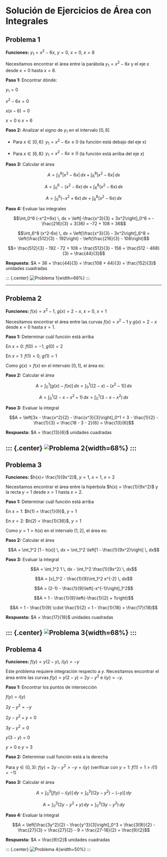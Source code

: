 # Solución de Ejercicios de Área con Integrales

## Problema 1
**Funciones:** $y_1 = x^2-6x$, $y=0$, $x=0$, $x=8$

Necesitamos encontrar el área entre la parábola $y_1 = x^2-6x$ y el eje x desde $x=0$ hasta $x=8$.

**Paso 1:** Encontrar dónde: 

$y_1 = 0$

$x^2-6x = 0$

$x(x-6) = 0$

$x = 0$ o $x = 6$

**Paso 2:** Analizar el signo de $y_1$ en el intervalo $[0,8]$

- Para $x \in [0,6]$: $y_1 = x^2-6x \leq 0$ (la función está debajo del eje x)

- Para $x \in [6,8]$: $y_1 = x^2-6x \geq 0$ (la función está arriba del eje x)

**Paso 3:** Calcular el área

$$A = \int_0^6 |x^2-6x| \, dx + \int_6^8 |x^2-6x| \, dx$$

$$A = \int_0^6 -(x^2-6x) \, dx + \int_6^8 (x^2-6x) \, dx$$

$$A = \int_0^6 (-x^2+6x) \, dx + \int_6^8 (x^2-6x) \, dx$$

**Paso 4:** Evaluar las integrales

$$\int_0^6 (-x^2+6x) \, dx = \left[-\frac{x^3}{3} + 3x^2\right]_0^6 = -\frac{216}{3} + 3(36) = -72 + 108 = 36$$

$$\int_6^8 (x^2-6x) \, dx = \left[\frac{x^3}{3} - 3x^2\right]_6^8 = \left(\frac{512}{3} - 192\right) - \left(\frac{216}{3} - 108\right)$$

$$= \frac{512}{3} - 192 - 72 + 108 = \frac{512}{3} - 156 = \frac{512 - 468}{3} = \frac{44}{3}$$

**Respuesta:** $A = 36 + \frac{44}{3} = \frac{108 + 44}{3} = \frac{152}{3}$ unidades cuadradas

::: {.center}
![Problema 1](images/problema1.jpeg){width=68%}
:::


---

## Problema 2
**Funciones:** $f(x) = x^2-1$, $g(x)=2-x$, $x=0$, $x=1$

Necesitamos encontrar el área entre las curvas $f(x) = x^2-1$ y $g(x) = 2-x$ desde $x=0$ hasta $x=1$.

**Paso 1:** Determinar cuál función está arriba

En $x=0$: $f(0) = -1$, $g(0) = 2$

En $x=1$: $f(1) = 0$, $g(1) = 1$

Como $g(x) > f(x)$ en el intervalo $[0,1]$, el área es:

**Paso 2:** Calcular el área

$$A = \int_0^1 [g(x) - f(x)] \, dx = \int_0^1 [(2-x) - (x^2-1)] \, dx$$

$$A = \int_0^1 (2-x-x^2+1) \, dx = \int_0^1 (3-x-x^2) \, dx$$

**Paso 3:** Evaluar la integral

$$A = \left[3x - \frac{x^2}{2} - \frac{x^3}{3}\right]_0^1 = 3 - \frac{1}{2} - \frac{1}{3} = \frac{18 - 3 - 2}{6} = \frac{13}{6}$$

**Respuesta:** $A = \frac{13}{6}$ unidades cuadradas

::: {.center}
![Problema 2](images/problema2.jpeg){width=68%}
:::
---

## Problema 3
**Funciones:** $h(x)= \frac{1}{9x^2}$, $y=1$, $x=1$, $x=2$

Necesitamos encontrar el área entre la hipérbola $h(x) = \frac{1}{9x^2}$ y la recta $y=1$ desde $x=1$ hasta $x=2$.

**Paso 1:** Determinar cuál función está arriba

En $x=1$: $h(1) = \frac{1}{9}$, $y=1$

En $x=2$: $h(2) = \frac{1}{36}$, $y=1$

Como $y=1 > h(x)$ en el intervalo $[1,2]$, el área es:

**Paso 2:** Calcular el área

$$A = \int_1^2 [1 - h(x)] \, dx = \int_1^2 \left[1 - \frac{1}{9x^2}\right] \, dx$$

**Paso 3:** Evaluar la integral

$$A = \int_1^2 1 \, dx - \int_1^2 \frac{1}{9x^2} \, dx$$

$$A = [x]_1^2 - \frac{1}{9}\int_1^2 x^{-2} \, dx$$

$$A = (2-1) - \frac{1}{9}\left[-x^{-1}\right]_1^2$$

$$A = 1 - \frac{1}{9}\left(-\frac{1}{2} + 1\right)$$

$$A = 1 - \frac{1}{9} \cdot \frac{1}{2} = 1 - \frac{1}{18} = \frac{17}{18}$$

**Respuesta:** $A = \frac{17}{18}$ unidades cuadradas

::: {.center}
![Problema 3](images/problema3.jpeg){width=68%}
:::
---

## Problema 4
**Funciones:** $f(y) = y(2-y)$, $i(y)=-y$

Este problema requiere integración respecto a $y$. Necesitamos encontrar el área entre las curvas $f(y) = y(2-y) = 2y-y^2$ e $i(y) = -y$.

**Paso 1:** Encontrar los puntos de intersección

$f(y) = i(y)$

$2y-y^2 = -y$

$2y-y^2+y = 0$

$3y-y^2 = 0$

$y(3-y) = 0$

$y = 0$ o $y = 3$

**Paso 2:** Determinar cuál función está a la derecha

Para $y \in (0,3)$: $f(y) = 2y-y^2 > -y = i(y)$ (verificar con $y=1$: $f(1)=1 > i(1)=-1$)

**Paso 3:** Calcular el área

$$A = \int_0^3 [f(y) - i(y)] \, dy = \int_0^3 [(2y-y^2) - (-y)] \, dy$$

$$A = \int_0^3 (2y-y^2+y) \, dy = \int_0^3 (3y-y^2) \, dy$$

**Paso 4:** Evaluar la integral

$$A = \left[\frac{3y^2}{2} - \frac{y^3}{3}\right]_0^3 = \frac{3(9)}{2} - \frac{27}{3} = \frac{27}{2} - 9 = \frac{27-18}{2} = \frac{9}{2}$$

**Respuesta:** $A = \frac{9}{2}$ unidades cuadradas

::: {.center}
![Problema 4](images/problema4.jpeg){width=50%}
:::